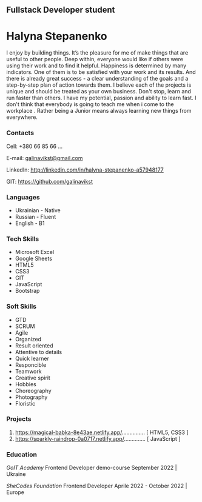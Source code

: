 ## Fullstack Developer student

# Halyna Stepanenko

I enjoy by building things. It’s the pleasure for me of make things that are useful to other people. Deep within, everyone would like if others were using their work and to find it helpful. Happiness is determined by many indicators. One of them is to be satisfied with your work and its results. And there is already great success - a clear understanding of the goals and a step-by-step plan of action towards them. I believe each of the projects is unique and should be treated as your own business. Don't stop, learn and run faster than others.
I have my potential, passion and ability to learn fast. I don't think that everybody is going to teach me when i come to the workplace . Rather being a Junior means always learning new things from everywhere.

### Contacts

Cell: +380 66 85 66 ...

E-mail: galinavikst@gmail.com

LinkedIn: http://linkedin.com/in/halyna-stepanenko-a57948177

GIT: https://github.com/galinavikst
 
### Languages

- Ukrainian - Native
- Russian - Fluent
- English - B1

### Tech Skills

- Microsoft Excel
- Google Sheets
- HTML5
- CSS3
- GIT
- JavaScript
- Bootstrap

### Soft Skills

- GTD
- SCRUM
- Agile
- Organized
- Result oriented
- Attentive to details
- Quick learner
- Responcible
- Teamwork
- Creative spirit
- Hobbies
- Choreography
- Photography
- Floristic

### Projects

1. https://magical-babka-8e43ae.netlify.app/............... [ HTML5, CSS3 ]
2. https://sparkly-raindrop-0a0717.netlify.app/.............. [ JavaScript ]

### Education

_GoIT Academy_
Frontend Developer demo-course
September 2022 | Ukraine

_SheCodes Foundation_
Frontend Developer
Aprile 2022 - October 2022 | Europe
